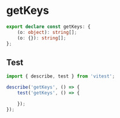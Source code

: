 # getKeys
```ts
export declare const getKeys: {
    (o: object): string[];
    (o: {}): string[];
};

```

## Test
```ts
import { describe, test } from 'vitest';

describe('getKeys', () => {
    test('getKeys', () => {

    });
});
```
